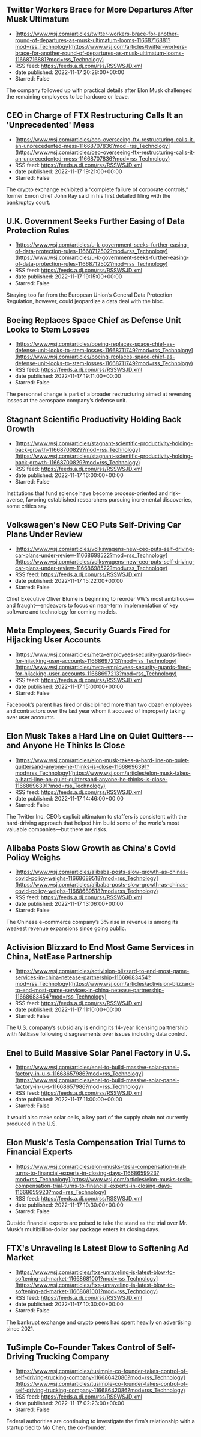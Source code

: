 ## Twitter Workers Brace for More Departures After Musk Ultimatum
 - [https://www.wsj.com/articles/twitter-workers-brace-for-another-round-of-departures-as-musk-ultimatum-looms-11668716881?mod=rss_Technology](https://www.wsj.com/articles/twitter-workers-brace-for-another-round-of-departures-as-musk-ultimatum-looms-11668716881?mod=rss_Technology)
 - RSS feed: https://feeds.a.dj.com/rss/RSSWSJD.xml
 - date published: 2022-11-17 20:28:00+00:00
 - Starred: False

The company followed up with practical details after Elon Musk challenged the remaining employees to be hardcore or leave.

## CEO in Charge of FTX Restructuring Calls It an 'Unprecedented' Mess
 - [https://www.wsj.com/articles/ceo-overseeing-ftx-restructuring-calls-it-an-unprecedented-mess-11668707836?mod=rss_Technology](https://www.wsj.com/articles/ceo-overseeing-ftx-restructuring-calls-it-an-unprecedented-mess-11668707836?mod=rss_Technology)
 - RSS feed: https://feeds.a.dj.com/rss/RSSWSJD.xml
 - date published: 2022-11-17 19:21:00+00:00
 - Starred: False

The crypto exchange exhibited a “complete failure of corporate controls,” former Enron chief John Ray said in his first detailed filing with the bankruptcy court.

## U.K. Government Seeks Further Easing of Data Protection Rules
 - [https://www.wsj.com/articles/u-k-government-seeks-further-easing-of-data-protection-rules-11668712502?mod=rss_Technology](https://www.wsj.com/articles/u-k-government-seeks-further-easing-of-data-protection-rules-11668712502?mod=rss_Technology)
 - RSS feed: https://feeds.a.dj.com/rss/RSSWSJD.xml
 - date published: 2022-11-17 19:15:00+00:00
 - Starred: False

Straying too far from the European Union’s General Data Protection Regulation, however, could jeopardize a data deal with the bloc.

## Boeing Replaces Space Chief as Defense Unit Looks to Stem Losses
 - [https://www.wsj.com/articles/boeing-replaces-space-chief-as-defense-unit-looks-to-stem-losses-11668711749?mod=rss_Technology](https://www.wsj.com/articles/boeing-replaces-space-chief-as-defense-unit-looks-to-stem-losses-11668711749?mod=rss_Technology)
 - RSS feed: https://feeds.a.dj.com/rss/RSSWSJD.xml
 - date published: 2022-11-17 19:11:00+00:00
 - Starred: False

The personnel change is part of a broader restructuring aimed at reversing losses at the aerospace company’s defense unit.

## Stagnant Scientific Productivity Holding Back Growth
 - [https://www.wsj.com/articles/stagnant-scientific-productivity-holding-back-growth-11668700829?mod=rss_Technology](https://www.wsj.com/articles/stagnant-scientific-productivity-holding-back-growth-11668700829?mod=rss_Technology)
 - RSS feed: https://feeds.a.dj.com/rss/RSSWSJD.xml
 - date published: 2022-11-17 16:00:00+00:00
 - Starred: False

Institutions that fund science have become process-oriented and risk-averse, favoring established researchers pursuing incremental discoveries, some critics say.

## Volkswagen's New CEO Puts Self-Driving Car Plans Under Review
 - [https://www.wsj.com/articles/volkswagens-new-ceo-puts-self-driving-car-plans-under-review-11668698522?mod=rss_Technology](https://www.wsj.com/articles/volkswagens-new-ceo-puts-self-driving-car-plans-under-review-11668698522?mod=rss_Technology)
 - RSS feed: https://feeds.a.dj.com/rss/RSSWSJD.xml
 - date published: 2022-11-17 15:22:00+00:00
 - Starred: False

Chief Executive Oliver Blume is beginning to reorder VW’s most ambitious—and fraught—endeavors to focus on near-term implementation of key software and technology for coming models.

## Meta Employees, Security Guards Fired for Hijacking User Accounts
 - [https://www.wsj.com/articles/meta-employees-security-guards-fired-for-hijacking-user-accounts-11668697213?mod=rss_Technology](https://www.wsj.com/articles/meta-employees-security-guards-fired-for-hijacking-user-accounts-11668697213?mod=rss_Technology)
 - RSS feed: https://feeds.a.dj.com/rss/RSSWSJD.xml
 - date published: 2022-11-17 15:00:00+00:00
 - Starred: False

Facebook’s parent has fired or disciplined more than two dozen employees and contractors over the last year whom it accused of improperly taking over user accounts.

## Elon Musk Takes a Hard Line on Quiet Quitters---and Anyone He Thinks Is Close
 - [https://www.wsj.com/articles/elon-musk-takes-a-hard-line-on-quiet-quittersand-anyone-he-thinks-is-close-11668696391?mod=rss_Technology](https://www.wsj.com/articles/elon-musk-takes-a-hard-line-on-quiet-quittersand-anyone-he-thinks-is-close-11668696391?mod=rss_Technology)
 - RSS feed: https://feeds.a.dj.com/rss/RSSWSJD.xml
 - date published: 2022-11-17 14:46:00+00:00
 - Starred: False

The Twitter Inc. CEO’s explicit ultimatum to staffers is consistent with the hard-driving approach that helped him build some of the world’s most valuable companies—but there are risks.

## Alibaba Posts Slow Growth as China's Covid Policy Weighs
 - [https://www.wsj.com/articles/alibaba-posts-slow-growth-as-chinas-covid-policy-weighs-11668689518?mod=rss_Technology](https://www.wsj.com/articles/alibaba-posts-slow-growth-as-chinas-covid-policy-weighs-11668689518?mod=rss_Technology)
 - RSS feed: https://feeds.a.dj.com/rss/RSSWSJD.xml
 - date published: 2022-11-17 13:06:00+00:00
 - Starred: False

The Chinese e-commerce company’s 3% rise in revenue is among its weakest revenue expansions since going public.

## Activision Blizzard to End Most Game Services in China, NetEase Partnership
 - [https://www.wsj.com/articles/activision-blizzard-to-end-most-game-services-in-china-netease-partnership-11668683454?mod=rss_Technology](https://www.wsj.com/articles/activision-blizzard-to-end-most-game-services-in-china-netease-partnership-11668683454?mod=rss_Technology)
 - RSS feed: https://feeds.a.dj.com/rss/RSSWSJD.xml
 - date published: 2022-11-17 11:10:00+00:00
 - Starred: False

The U.S. company’s subsidiary is ending its 14-year licensing partnership with NetEase following disagreements over issues including data control.

## Enel to Build Massive Solar Panel Factory in U.S.
 - [https://www.wsj.com/articles/enel-to-build-massive-solar-panel-factory-in-u-s-11668657986?mod=rss_Technology](https://www.wsj.com/articles/enel-to-build-massive-solar-panel-factory-in-u-s-11668657986?mod=rss_Technology)
 - RSS feed: https://feeds.a.dj.com/rss/RSSWSJD.xml
 - date published: 2022-11-17 11:00:00+00:00
 - Starred: False

It would also make solar cells, a key part of the supply chain not currently produced in the U.S.

## Elon Musk's Tesla Compensation Trial Turns to Financial Experts
 - [https://www.wsj.com/articles/elon-musks-tesla-compensation-trial-turns-to-financial-experts-in-closing-days-11668659923?mod=rss_Technology](https://www.wsj.com/articles/elon-musks-tesla-compensation-trial-turns-to-financial-experts-in-closing-days-11668659923?mod=rss_Technology)
 - RSS feed: https://feeds.a.dj.com/rss/RSSWSJD.xml
 - date published: 2022-11-17 10:30:00+00:00
 - Starred: False

Outside financial experts are poised to take the stand as the trial over Mr. Musk’s multibillion-dollar pay package enters its closing days.

## FTX's Unraveling Is Latest Blow to Softening Ad Market
 - [https://www.wsj.com/articles/ftxs-unraveling-is-latest-blow-to-softening-ad-market-11668681001?mod=rss_Technology](https://www.wsj.com/articles/ftxs-unraveling-is-latest-blow-to-softening-ad-market-11668681001?mod=rss_Technology)
 - RSS feed: https://feeds.a.dj.com/rss/RSSWSJD.xml
 - date published: 2022-11-17 10:30:00+00:00
 - Starred: False

The bankrupt exchange and crypto peers had spent heavily on advertising since 2021.

## TuSimple Co-Founder Takes Control of Self-Driving Trucking Company
 - [https://www.wsj.com/articles/tusimple-co-founder-takes-control-of-self-driving-trucking-company-11668642086?mod=rss_Technology](https://www.wsj.com/articles/tusimple-co-founder-takes-control-of-self-driving-trucking-company-11668642086?mod=rss_Technology)
 - RSS feed: https://feeds.a.dj.com/rss/RSSWSJD.xml
 - date published: 2022-11-17 02:23:00+00:00
 - Starred: False

Federal authorities are continuing to investigate the firm’s relationship with a startup tied to Mo Chen, the co-founder.
